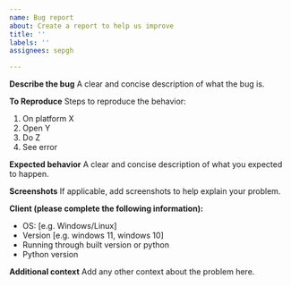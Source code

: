 ```yaml
---
name: Bug report
about: Create a report to help us improve
title: ''
labels: ''
assignees: sepgh

---
```


**Describe the bug**
A clear and concise description of what the bug is.

**To Reproduce**
Steps to reproduce the behavior:
1. On platform X
2. Open Y
3. Do Z
4. See error

**Expected behavior**
A clear and concise description of what you expected to happen.

**Screenshots**
If applicable, add screenshots to help explain your problem.

**Client (please complete the following information):**
 - OS: [e.g. Windows/Linux]
 - Version [e.g. windows 11, windows 10]
 - Running through built version or python
 - Python version

**Additional context**
Add any other context about the problem here.
